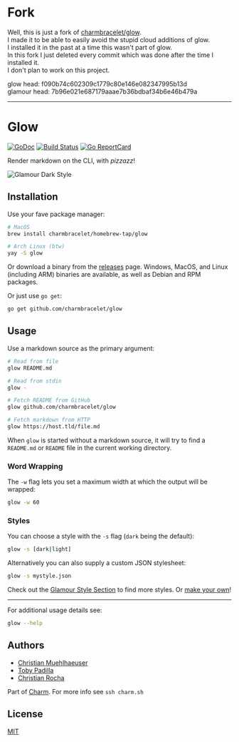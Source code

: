 # Fork

Well, this is just a fork of [charmbracelet/glow](https://github.com/charmbracelet/glow).  
I made it to be able to easily avoid the stupid cloud additions of glow.  
I installed it in the past at a time this wasn't part of glow.  
In this fork I just deleted every commit which was done after the time I installed it.  
I don't plan to work on this project.  

glow head: f090b74c602309c1779c80e146e082347995b13d  
glamour head: 7b96e021e687179aaae7b36bdbaf34b6e46b479a


------

# Glow

[![GoDoc](https://godoc.org/github.com/golang/gddo?status.svg)](https://godoc.org/github.com/charmbracelet/glow) [![Build Status](https://travis-ci.org/charmbracelet/glow.svg?branch=master)](https://travis-ci.org/charmbracelet/glow) [![Go ReportCard](http://goreportcard.com/badge/charmbracelet/glow)](http://goreportcard.com/report/charmbracelet/glow)

Render markdown on the CLI, with _pizzazz_!

![Glamour Dark Style](https://github.com/charmbracelet/glow/raw/master/example.png)


## Installation

Use your fave package manager:

```bash
# MacOS
brew install charmbracelet/homebrew-tap/glow

# Arch Linux (btw)
yay -S glow
```

Or download a binary from the [releases][] page. Windows, MacOS, and Linux
(including ARM) binaries are available, as well as Debian and RPM packages.

Or just use `go get`:

```bash
go get github.com/charmbracelet/glow
```

[releases]: https://github.com/charmbracelet/glow/releases


## Usage

Use a markdown source as the primary argument:

```bash
# Read from file
glow README.md

# Read from stdin
glow -

# Fetch README from GitHub
glow github.com/charmbracelet/glow

# Fetch markdown from HTTP
glow https://host.tld/file.md
```

When `glow` is started without a markdown source, it will try to find a
`README.md` or `README` file in the current working directory.

### Word Wrapping

The `-w` flag lets you set a maximum width at which the output will be wrapped:

```bash
glow -w 60
```

### Styles

You can choose a style with the `-s` flag (`dark` being the default):

```bash
glow -s [dark|light]
```

Alternatively you can also supply a custom JSON stylesheet:

```bash
glow -s mystyle.json
```

Check out the [Glamour Style Section](https://github.com/charmbracelet/glamour/blob/master/styles/gallery/README.md)
to find more styles. Or [make your own](https://github.com/charmbracelet/glamour/tree/master/styles)!

***

For additional usage details see:

```bash
glow --help
```


## Authors

* [Christian Muehlhaeuser](https://github.com/muesli)
* [Toby Padilla](https://github.com/toby)
* [Christian Rocha](https://github.com/meowgorithm)

Part of [Charm](https://charm.sh). For more info see `ssh charm.sh`


## License

[MIT](https://github.com/charmbracelet/glow/raw/master/LICENSE)
